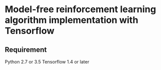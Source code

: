 Model-free reinforcement learning algorithm implementation with Tensorflow
=========================================

Requirement
-----------
Python 2.7 or 3.5
Tensorflow 1.4 or later